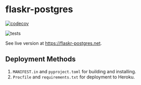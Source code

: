 # flaskr-postgres

[![codecov](https://codecov.io/gh/stevenprimeaux/flaskr-postgres/branch/main/graph/badge.svg?token=yNzlOtd6k8)](https://codecov.io/gh/stevenprimeaux/flaskr-postgres)

![tests](https://github.com/stevenprimeaux/flaskr-postgres/actions/workflows/main.yml/badge.svg)

See live version at https://flaskr-postgres.net.

## Deployment Methods
1. `MANIFEST.in` and `pyproject.toml` for building and installing.
1. `Procfile` and `requirements.txt` for deployment to Heroku.
